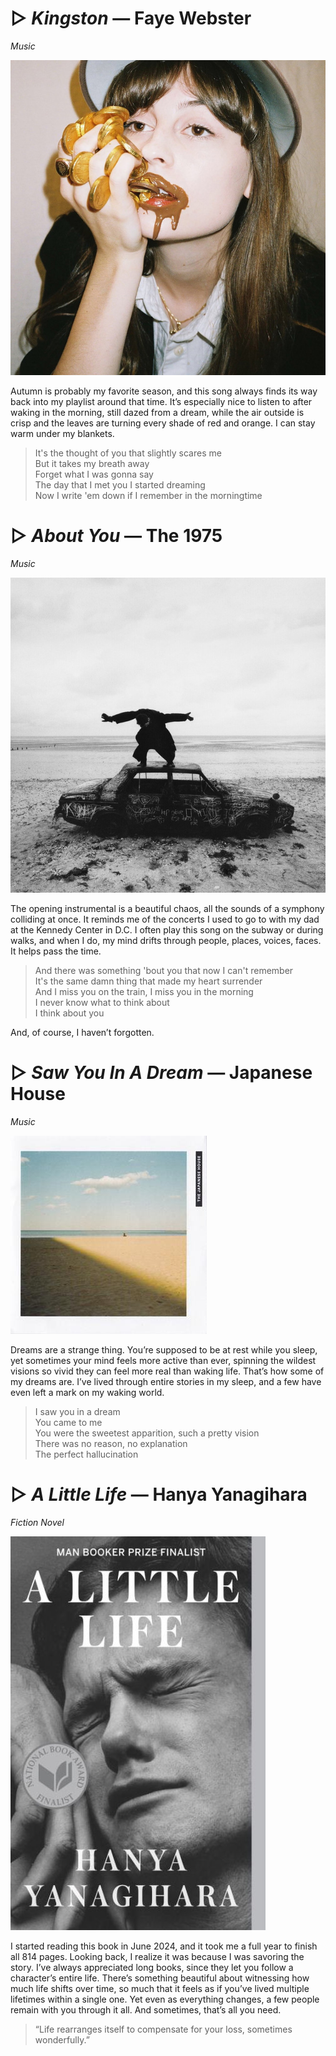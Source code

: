# ▷ *Kingston* — Faye Webster
*Music*

![Kingston](recs/kingston.jpg) 

Autumn is probably my favorite season, and this song always finds its way back into my playlist around that time. It’s especially nice to listen to after waking in the morning, still dazed from a dream, while the air outside is crisp and the leaves are turning every shade of red and orange. I can stay warm under my blankets.

> It's the thought of you that slightly scares me   
> But it takes my breath away   
> Forget what I was gonna say   
> The day that I met you I started dreaming   
> Now I write 'em down if I remember in the morningtime  

# ▷ *About You* — The 1975
*Music*

![About You](recs/aboutyou.jpg)

The opening instrumental is a beautiful chaos, all the sounds of a symphony colliding at once. It reminds me of the concerts I used to go to with my dad at the Kennedy Center in D.C. I often play this song on the subway or during walks, and when I do, my mind drifts through people, places, voices, faces. It helps pass the time.

> And there was something 'bout you that now I can't remember   
> It's the same damn thing that made my heart surrender    
> And I miss you on the train, I miss you in the morning    
> I never know what to think about    
> I think about you   

And, of course, I haven’t forgotten.

# ▷ *Saw You In A Dream* — Japanese House
*Music*

![Saw You In a Dream](recs/sawyouinadream.jpg)

Dreams are a strange thing. You’re supposed to be at rest while you sleep, yet sometimes your mind feels more active than ever, spinning the wildest visions so vivid they can feel more real than waking life. That’s how some of my dreams are. I’ve lived through entire stories in my sleep, and a few have even left a mark on my waking world.

> I saw you in a dream   
> You came to me   
> You were the sweetest apparition, such a pretty vision     
> There was no reason, no explanation  
> The perfect hallucination  

# ▷ *A Little Life* — Hanya Yanagihara
*Fiction Novel*

![A Little Life](recs/alittlelife.jpg)

I started reading this book in June 2024, and it took me a full year to finish all 814 pages. Looking back, I realize it was because I was savoring the story. I’ve always appreciated long books, since they let you follow a character’s entire life. There’s something beautiful about witnessing how much life shifts over time, so much that it feels as if you’ve lived multiple lifetimes within a single one. Yet even as everything changes, a few people remain with you through it all. And sometimes, that’s all you need.

> “Life rearranges itself to compensate for your loss, sometimes wonderfully.”